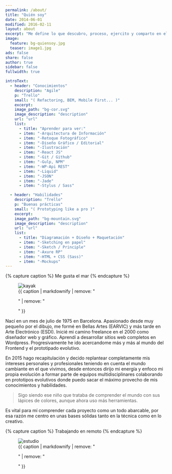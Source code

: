 ```yaml
---
permalink: /about/
title: "Quién soy"
date: 2014-06-01
modified: 2016-02-11
layout: about
excerpt: "Me define lo que descubro, proceso, ejercito y comparto en el instante presente"
image:
  feature: bg-quiensoy.jpg
  teaser: image1.jpg
ads: false
share: false
author: true
sidebar: false
fullwidth: true

introText:
  - header: "Conocimientos"
    description: "Agile"
    p: "Trello"
    small: "( Refactoring, BEM, Mobile First... )"
    excerpt:
    image_path: "bg-cor.svg"
    image_description: "description"
    url: "url"
    list:
      - title: "Aprender para ver:"
      - item: "-Arquitectura de Información"
      - item: "-Retoque Fotográfico"
      - item: "-Diseño Gráfico / Editorial"
      - item: "-Ilustración"
      - item: "-React JS"
      - item: "-Git / Github"
      - item: "-Gulp, NPM"
      - item: "-WP-Api REST"
      - item: "-Liquid"
      - item: "-JSON"
      - item: "-Jade"
      - item: "-Stylus / Sass"

  - header: "Habilidades"
    description: "Trello"
    p: "Buenas prácticas"
    small: "( Prototyping like a pro )"
    excerpt:
    image_path: "bg-mountain.svg"
    image_description: "description"
    url: "url"
    list:
      - title: "Diagramación + Diseño + Maquetación"
      - item: "-Sketching en papel"
      - item: "-Sketch / Principle"
      - item: "-Axure RP"
      - item: "-HTML + CSS (Sass)"
      - item: "-Mockups"
---
```


{% capture caption %}
Me gusta el mar
{% endcapture %}

<figure>
<img src="{{ site.url }}/assets/images/bio-kayak.jpg" alt="kayak">
<figcaption>
{{ caption | markdownify | remove: "<p>" | remove: "</p>" }}
</figcaption>
</figure>

Nací en un mes de julio de 1975 en Barcelona. Apasionado desde muy pequeño por el dibujo, me formé en Bellas Artes (EARVIC) y más tarde en Arte Electrónico (ESDI). Inicié mi camino freelance en el 2000 como diseñador web y gráfico. Aprendí a desarrollar sitios web completos en Wordpress. Progresivamente he ido acercandome más y más al mundo del Frontend y el prototipado evolutivo.

En 2015 hago recapitulación y decido replantear completamente mis intereses personales y profesionales teniendo en cuenta el mundo cambiante en el que vivimos, desde entonces dirijo mi energía y enfoco mi propia evolución a formar parte de equipos multidisciplinares colaborando en prototipos evolutivos donde puedo sacar el máximo provecho de mis conocimientos y habilidades.

> Sigo siendo ese niño que trataba de comprender el mundo con sus lápices de colores, aunque ahora uso más herramientas.

Es vital para mí comprender cada proyecto como un todo abarcable, por esa razón me centro en unas bases sólidas tanto en la técnica como en lo creativo.


{% capture caption %}
Trabajando en remoto
{% endcapture %}

<figure>
  <img src="{{ site.url }}/assets/images/estudio.jpg" alt="estudio">
  <figcaption>
    {{ caption | markdownify | remove: "<p>" | remove: "</p>" }}
  </figcaption>
</figure>

<!-- Send a donation via [PayPal](https://www.paypal.com/cgi-bin/webscr?cmd=_s-xclick&hosted_button_id=M6U4FS8Y794X4). -->
